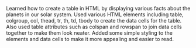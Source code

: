 Learned how to create a table in HTML by displaying various facts about the planets in our solar system. 
Used various HTML elements including table, colgroup, col, thead, tr, th, td, tbody to create the data cells for the table. 
Also used table attributes such as colspan and rowspan to join data cells together to make them look neater.
Added some simple styling to the elements and data cells to make it more appealing and easier to read.

